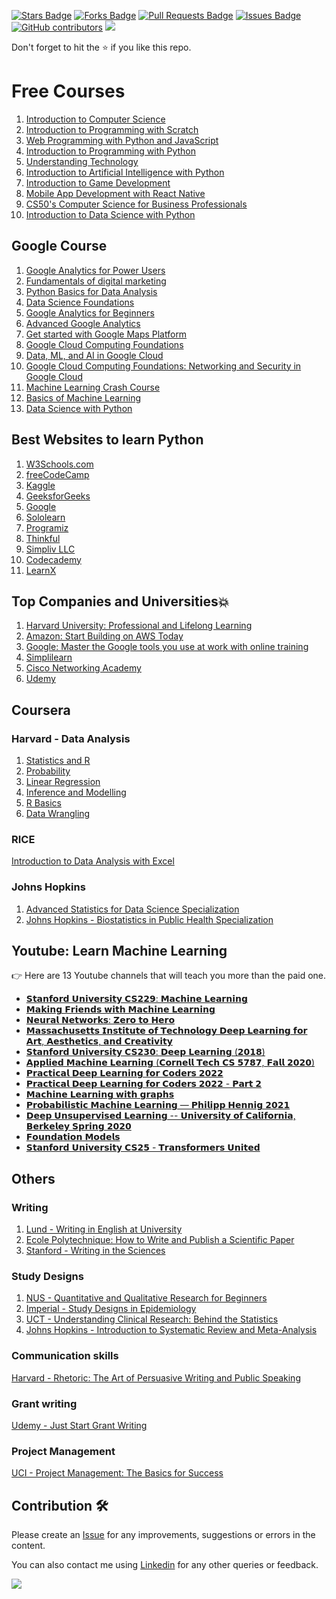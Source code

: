 <a href="https://github.com/drshahizan/research-material/stargazers"><img src="https://img.shields.io/github/stars/drshahizan/research-material" alt="Stars Badge"/></a>
<a href="https://github.com/drshahizan/research-material/network/members"><img src="https://img.shields.io/github/forks/drshahizan/research-material" alt="Forks Badge"/></a>
<a href="https://github.com/drshahizan/research-material/pulls"><img src="https://img.shields.io/github/issues-pr/drshahizan/research-material" alt="Pull Requests Badge"/></a>
<a href="https://github.com/drshahizan/research-material/issues"><img src="https://img.shields.io/github/issues/drshahizan/research-material" alt="Issues Badge"/></a>
<a href="https://github.com/drshahizan/research-material/graphs/contributors"><img alt="GitHub contributors" src="https://img.shields.io/github/contributors/drshahizan/research-material?color=2b9348"></a>
![](https://visitor-badge.glitch.me/badge?page_id=drshahizan/research-material)

Don't forget to hit the :star: if you like this repo.

# Free Courses

1. [Introduction to Computer Science](https://t.co/mIKQfC0QlT)
2. [Introduction to Programming with Scratch](https://t.co/vRxv647Hqg)
3. [Web Programming with Python and JavaScript](https://t.co/HzBmdTEdkT)
4. [Introduction to Programming with Python](https://t.co/hRyuMNzlhM)
5. [Understanding Technology](https://t.co/FDKXqMe4Pj)
6. [Introduction to Artificial Intelligence with Python](https://t.co/VoINVOJQtb)
7. [Introduction to Game Development](https://t.co/wXKNw24tz8)
8. [Mobile App Development with React Native](https://t.co/e7L22cjRYn)
9. [CS50's Computer Science for Business Professionals](https://t.co/w3IxVWTNnq)
10. [Introduction to Data Science with Python](https://t.co/jjrip2gHGj)

## Google Course

1. [Google Analytics for Power Users](https://lnkd.in/da42MiC5)
2. [Fundamentals of digital marketing](https://lnkd.in/dE7FFs6m)
3. [Python Basics for Data Analysis](https://lnkd.in/dRunXPtA)
4. [Data Science Foundations](https://lnkd.in/d5Dz7q8Y)
5. [Google Analytics for Beginners](https://lnkd.in/deSN6Bsb)
6. [Advanced Google Analytics](https://lnkd.in/dA7dhdwi)
7. [Get started with Google Maps Platform](https://lnkd.in/dX2aRzs9)
8. [Google Cloud Computing Foundations](https://lnkd.in/dYW5FF_B)
9. [Data, ML, and AI in Google Cloud](https://lnkd.in/dYJzj9R2)
10. [Google Cloud Computing Foundations: Networking and Security in Google Cloud](https://lnkd.in/dYuHD_3S)
11. [Machine Learning Crash Course](https://lnkd.in/dmZinF4p)
12. [Basics of Machine Learning](https://lnkd.in/dNTMQPM9)
13. [Data Science with Python](https://lnkd.in/dkr4KGHD)

## Best Websites to learn Python

1. [W3Schools.com](https://lnkd.in/dxDE3jWb)
2. [freeCodeCamp](https://lnkd.in/dcH_w-hy)
3. [Kaggle](https://lnkd.in/d2Rh4HPA)
4. [GeeksforGeeks](https://lnkd.in/dcuV2MzN)
5. [Google](https://lnkd.in/d9yFJYXP)
6. [Sololearn]( https://lnkd.in/dZrUNB4s)
7. [Programiz](https://lnkd.in/d_wmDppZ)
8. [Thinkful](https://lnkd.in/dp3dJC3C)
9. [Simpliv LLC]( https://lnkd.in/dR_M9smM)
10. [Codecademy](https://lnkd.in/d7HvnxqK)
11. [LearnX](https://lnkd.in/djAvCF4Y)

## Top Companies and Universities💥

1. [Harvard University: Professional and Lifelong Learning](https://pll.harvard.edu/)
2. [Amazon: Start Building on AWS Today](https://aws.amazon.com/)
3. [Google: Master the Google tools you use at work with online training](https://skillshop.withgoogle.com/)
4. [Simplilearn](https://www.simplilearn.com/)
5. [Cisco Networking Academy](https://www.cisco.com/c/m/en_sg/partners/cisco-networking-academy/index.html)
6. [Udemy](https://www.udemy.com/courses/search/?q=free%20courses)

## Coursera

### Harvard - Data Analysis
1. [Statistics and R](https://lnkd.in/ggwKPfH3)
2. [Probability](https://lnkd.in/gRA-sCrU)
3. [Linear Regression](https://lnkd.in/gCqYdf_W)
4. [Inference and Modelling](https://lnkd.in/gSnuYTMW)
5. [R Basics](https://lnkd.in/gzW8Z5jT)
6. [Data Wrangling](https://lnkd.in/gnArki9W)

### RICE
[Introduction to Data Analysis with Excel](https://lnkd.in/gBVHWzvR)
 
### Johns Hopkins
1. [Advanced Statistics for Data Science Specialization](https://lnkd.in/g_n-3Wn5)
2. [Johns Hopkins - Biostatistics in Public Health Specialization](https://lnkd.in/g2bGxxet)

## Youtube: Learn Machine Learning
👉 Here are 13 Youtube channels that will teach you more than the paid one.

- [𝗦𝘁𝗮𝗻𝗳𝗼𝗿𝗱 𝗨𝗻𝗶𝘃𝗲𝗿𝘀𝗶𝘁𝘆 𝗖𝗦𝟮𝟮𝟵: 𝗠𝗮𝗰𝗵𝗶𝗻𝗲 𝗟𝗲𝗮𝗿𝗻𝗶𝗻𝗴](https://t.co/cMLzvsdIcT)
- [𝗠𝗮𝗸𝗶𝗻𝗴 𝗙𝗿𝗶𝗲𝗻𝗱𝘀 𝘄𝗶𝘁𝗵 𝗠𝗮𝗰𝗵𝗶𝗻𝗲 𝗟𝗲𝗮𝗿𝗻𝗶𝗻𝗴](https://t.co/LiujYMWFbT)
- [𝗡𝗲𝘂𝗿𝗮𝗹 𝗡𝗲𝘁𝘄𝗼𝗿𝗸𝘀: 𝗭𝗲𝗿𝗼 𝘁𝗼 𝗛𝗲𝗿𝗼](https://t.co/WaYzmyHYKU)
- [𝗠𝗮𝘀𝘀𝗮𝗰𝗵𝘂𝘀𝗲𝘁𝘁𝘀 𝗜𝗻𝘀𝘁𝗶𝘁𝘂𝘁𝗲 𝗼𝗳 𝗧𝗲𝗰𝗵𝗻𝗼𝗹𝗼𝗴𝘆 𝗗𝗲𝗲𝗽 𝗟𝗲𝗮𝗿𝗻𝗶𝗻𝗴 𝗳𝗼𝗿 𝗔𝗿𝘁, 𝗔𝗲𝘀𝘁𝗵𝗲𝘁𝗶𝗰𝘀, 𝗮𝗻𝗱 𝗖𝗿𝗲𝗮𝘁𝗶𝘃𝗶𝘁𝘆](https://t.co/cANOWM1M2B)
- [𝗦𝘁𝗮𝗻𝗳𝗼𝗿𝗱 𝗨𝗻𝗶𝘃𝗲𝗿𝘀𝗶𝘁𝘆 𝗖𝗦𝟮𝟯𝟬: 𝗗𝗲𝗲𝗽 𝗟𝗲𝗮𝗿𝗻𝗶𝗻𝗴 (𝟮𝟬𝟭𝟴)](https://t.co/F1jBHejS5k)
- [𝗔𝗽𝗽𝗹𝗶𝗲𝗱 𝗠𝗮𝗰𝗵𝗶𝗻𝗲 𝗟𝗲𝗮𝗿𝗻𝗶𝗻𝗴 (𝗖𝗼𝗿𝗻𝗲𝗹𝗹 𝗧𝗲𝗰𝗵 𝗖𝗦 𝟱𝟳𝟴𝟳, 𝗙𝗮𝗹𝗹 𝟮𝟬𝟮𝟬)](https://t.co/2znEMgrJvf)
- [𝗣𝗿𝗮𝗰𝘁𝗶𝗰𝗮𝗹 𝗗𝗲𝗲𝗽 𝗟𝗲𝗮𝗿𝗻𝗶𝗻𝗴 𝗳𝗼𝗿 𝗖𝗼𝗱𝗲𝗿𝘀 𝟮𝟬𝟮𝟮](https://t.co/xTg00k7wrt)
- [𝗣𝗿𝗮𝗰𝘁𝗶𝗰𝗮𝗹 𝗗𝗲𝗲𝗽 𝗟𝗲𝗮𝗿𝗻𝗶𝗻𝗴 𝗳𝗼𝗿 𝗖𝗼𝗱𝗲𝗿𝘀 𝟮𝟬𝟮𝟮 - 𝗣𝗮𝗿𝘁 𝟮](https://t.co/82AHonifNK)
- [𝗠𝗮𝗰𝗵𝗶𝗻𝗲 𝗟𝗲𝗮𝗿𝗻𝗶𝗻𝗴 𝘄𝗶𝘁𝗵 𝗴𝗿𝗮𝗽𝗵𝘀](https://t.co/hkgfoFoB9O)
- [𝗣𝗿𝗼𝗯𝗮𝗯𝗶𝗹𝗶𝘀𝘁𝗶𝗰 𝗠𝗮𝗰𝗵𝗶𝗻𝗲 𝗟𝗲𝗮𝗿𝗻𝗶𝗻𝗴 — 𝗣𝗵𝗶𝗹𝗶𝗽𝗽 𝗛𝗲𝗻𝗻𝗶𝗴 𝟮𝟬𝟮𝟭](https://t.co/Z76gVxeI3d)
- [𝗗𝗲𝗲𝗽 𝗨𝗻𝘀𝘂𝗽𝗲𝗿𝘃𝗶𝘀𝗲𝗱 𝗟𝗲𝗮𝗿𝗻𝗶𝗻𝗴 -- 𝗨𝗻𝗶𝘃𝗲𝗿𝘀𝗶𝘁𝘆 𝗼𝗳 𝗖𝗮𝗹𝗶𝗳𝗼𝗿𝗻𝗶𝗮, 𝗕𝗲𝗿𝗸𝗲𝗹𝗲𝘆 𝗦𝗽𝗿𝗶𝗻𝗴 𝟮𝟬𝟮𝟬](https://t.co/ywkSKC5r5w)
- [𝗙𝗼𝘂𝗻𝗱𝗮𝘁𝗶𝗼𝗻 𝗠𝗼𝗱𝗲𝗹𝘀](https://t.co/owLqaDXAwj)
- [𝗦𝘁𝗮𝗻𝗳𝗼𝗿𝗱 𝗨𝗻𝗶𝘃𝗲𝗿𝘀𝗶𝘁𝘆 𝗖𝗦𝟮𝟱 - 𝗧𝗿𝗮𝗻𝘀𝗳𝗼𝗿𝗺𝗲𝗿𝘀 𝗨𝗻𝗶𝘁𝗲𝗱](https://t.co/nkTtSCG854)

## Others
### Writing
1. [Lund - Writing in English at University](https://lnkd.in/gpMSRaAE)
2. [Ecole Polytechnique: How to Write and Publish a Scientific Paper](https://lnkd.in/gPfSdCSv)
3. [Stanford - Writing in the Sciences](https://lnkd.in/gSK3HbPn)

### Study Designs
1. [NUS - Quantitative and Qualitative Research for Beginners](https://lnkd.in/ggfRpway)
2. [Imperial - Study Designs in Epidemiology](https://lnkd.in/gay73vX8)
3. [UCT - Understanding Clinical Research: Behind the Statistics](https://lnkd.in/g6nhZjt6)
4. [Johns Hopkins - Introduction to Systematic Review and Meta-Analysis](https://lnkd.in/gvA5cfbT)

### Communication skills
[Harvard - Rhetoric: The Art of Persuasive Writing and Public Speaking](https://lnkd.in/gxsf9KgA)

### Grant writing
[Udemy - Just Start Grant Writing](https://lnkd.in/gT2v9peW)

### Project Management
[UCI - Project Management: The Basics for Success](https://lnkd.in/gRpf7NuB)

## Contribution 🛠️
Please create an [Issue](https://github.com/drshahizan/research-material/issues) for any improvements, suggestions or errors in the content.

You can also contact me using [Linkedin](https://www.linkedin.com/in/drshahizan/) for any other queries or feedback.

![](https://visitor-badge.glitch.me/badge?page_id=drshahizan)
